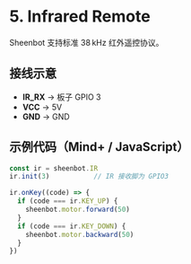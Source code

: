 # 5. Infrared Remote

Sheenbot 支持标准 38 kHz 红外遥控协议。

## 接线示意

- **IR_RX** → 板子 GPIO 3  
- **VCC**   → 5V  
- **GND**   → GND

## 示例代码（Mind+ / JavaScript）

```js
const ir = sheenbot.IR
ir.init(3)           // IR 接收脚为 GPIO3

ir.onKey((code) => {
  if (code === ir.KEY_UP) {
    sheenbot.motor.forward(50)
  }
  if (code === ir.KEY_DOWN) {
    sheenbot.motor.backward(50)
  }
})
